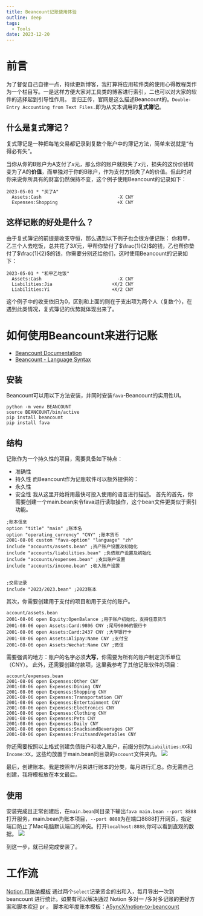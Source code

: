 ```yaml
---
title: Beancount记账使用体验
outline: deep
tags:
  - Tools
date: 2023-12-20
---
```

# 前言
为了督促自己自律一点，持续更新博客，我打算将应用软件类的使用心得教程类作为一个栏目写。一是这样方便大家对工具类的博客进行索引，二也可以对大家的软件的选择起到引导性作用。
言归正传，官网是这么描述Beancount的。`Double-Entry Accounting from Text Files.`即为从文本调用的**复式簿记**。

## 什么是复式簿记？
复式簿记是一种把每笔交易都记录到复数个账户中的簿记方法，简单来说就是“有得必有失”。

当你从你的B账户为A支付了$x$元，那么你的账户就损失了$x$元，损失的这份价钱转变为了A的**价值**，而单独对于你的B账户，作为支付方损失了A的价值。但此时对你来说你所具有的财富仍然保持不变，这个例子使用Beancount的记录如下：
```
2023-05-01 * "买了A"
  Assets:Cash                            -X CNY
  Expenses:Shopping                      +X CNY
```
## 这样记账的好处是什么？
由于复式簿记的前提是收支守恒，那么遇到以下例子也会很方便记账：
你和甲，乙三个人去吃饭，总共花了$3X$元，甲帮你垫付了$\frac{1}{2}$的钱，乙也帮你垫付了$\frac{1}{2}$的钱，你需要分别还给他们，这时使用Beancount的记录如下：
```
2023-05-01 * "和甲乙吃饭"
  Assets:Cash                            -X CNY
  Liabilities:Jia                      +X/2 CNY
  Liabilities:Yi                       +X/2 CNY
```
这个例子中的收支依旧为0，区别和上面的则在于支出项为两个人（复数个），在遇到此类情况，复式簿记的优势就体现出来了。
# 如何使用Beancount来进行记账
* [Beancount Documentation](https://beancount.github.io/docs/)
* [Beancount - Language Syntax](https://docs.google.com/document/d/1wAMVrKIA2qtRGmoVDSUBJGmYZSygUaR0uOMW1GV3YE0/edit)
## 安装
Beancount可以用以下方法安装，并同时安装`fava`-Beancount的实用性UI。
```
python -m venv BEANCOUNT
source BEANCOUNT/bin/active
pip install beancount
pip install fava
```
## 结构
记账作为一个持久性的项目，需要具备如下特点：
* 准确性
* 持久性
而Beancount作为记账软件可以额外提供的：
* 永久性
* 安全性
我从这里开始将用最快可投入使用的语言进行描述。
首先的首先，你需要创建一个main.bean来令fava进行读取操作，这个bean文件更类似于索引功能。
```
;账本信息
option "title" "main" ;账本名
option "operating_currency" "CNY" ;账本货币
2001-08-06 custom "fava-option" "language" "zh"
include "accounts/assets.bean" ;资产账户设置及初始化
include "accounts/liabilities.bean" ;负债账户设置及初始化
include "accounts/expenses.bean" ;支出账户设置
include "accounts/income.bean" ;收入账户设置


;交易记录
include "2023/2023.bean" ;2023账本
```
其次，你需要创建用于支付的项目和用于支付的账户。
```
account/assets.bean
2001-08-06 open Equity:OpenBalance ;用于账户初始化，支持任意货币
2001-08-06 open Assets:Card:9806 CNY ;尾号9806的银行卡
2001-08-06 open Assets:Card:2437 CNY ;大学银行卡
2001-08-06 open Assets:Alipay:Name CNY ;支付宝
2001-08-06 open Assets:Wechat:Name CNY ;微信
```
需要强调的地方：账户的名字必须**大写**，你需要为所有的账户制定货币单位（CNY）。
此外，还需要创建付款项，这里我参考了其他记账软件的项目：
```
account/expenses.bean
2001-08-06 open Expenses:Other CNY
2001-08-06 open Expenses:Dining CNY
2001-08-06 open Expenses:Shopping CNY
2001-08-06 open Expenses:Transportation CNY
2001-08-06 open Expenses:Entertainment CNY
2001-08-06 open Expenses:Electronics CNY
2001-08-06 open Expenses:Clothing CNY
2001-08-06 open Expenses:Pets CNY
2001-08-06 open Expenses:Daily CNY
2001-08-06 open Expenses:SnacksandBeverages CNY
2001-08-06 open Expenses:FruitsandVegetables CNY
```
你还需要按照以上格式创建负债账户和收入账户，前缀分别为`Liabilities:XX`和`Income:XX`，这些均放置于main.bean同目录的`account`文件夹内。
![](https://jazzy-praline-dbe3ad.netlify.app/images/202305012225163.png)

最后，创建账本。我是按照年/月来进行账本的分类，每月进行汇总。你无需自己创建，我将模板放在本文最后。

## 使用
安装完成且正常创建后，在`main.bean`同目录下输出`fava main.bean --port 8888`打开服务，main.bean为账本项目，`--port 8888`为在端口8888打开网页，指定端口防止了Mac电脑默认端口的冲突。打开`localhost:8888`,你可以看到直观的数据。
![](https://jazzy-praline-dbe3ad.netlify.app/images/202305012235915.png)

到这一步，就已经完成安装了。

# 工作流
[Notion 月账单模板](https://asyncx.notion.site/94fd0547e412439aab00dbf2c1fb9097)
通过两个`select`记录资金的出和入，每月导出一次到 beancount 进行统计。如果有可以解决通过 Notion 多对一 /多对多记账的更好方案和脚本欢迎 pr 。
脚本和年度账本模板：[A5yncX/notion-to-beancount](https://github.com/A5yncX/notion-to-beancount)
